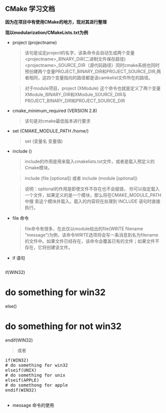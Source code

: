 ## CMake 学习文档

**因为在项目中有使用CMake的地方，现对其进行整理**

**现以modularization/CMakeLists.txt为例**

* project (projectname) 

   > 该句是设定project的名字，该条命令会自动生成两个变量 \<projectname\>_BINARY_DIR(二进制文件保存路径) \<projectname\>_SOURCE_DIR（源代码路径）同时cmake系统也同时预创建两个变量PROJECT_BINARY_DIR和PROJECT_SOURCE_DIR,两者相同，这四个变量指向的路径都是该camkelist文件所在的路径。

   > 对于module项目，project (XModule) 这个命令也就是定义了两个变量 XModule_BINARY_DIR和XModule_SOURCE_DIR与PROJECT_BINARY_DIR和PROJECT_SOURCE_DIR

* cmake_minimum_required (VERSION 2.8)

   > 该句是对cmake最低版本进行要求

* set (CMAKE_MODULE_PATH /home/)

   > set (变量名 变量值)

* include ()

   > include的作用是用来载入cmakelists.txt文件，或者是载入预定义的Cmake模块。

   > include (file [optional]) 或者 include (module [optional])

   > 说明：optional的作用是即使文件不存在也不会报错， 你可以指定载入一个文件，如果定义的是一个模块，那么将在CMAKE_MODULE_PATH中搜
索这个模块并载入。载入的内容将在处理到 INCLUDE 语句时直接执行。

* file 命令

   > file命令有很多，在此仅以module给出的file(WRITE filename "message")为例，该命令WRITE选项将会写一条消息到名为filename的文件中。如果文件已经存在，该命令会覆盖已有的文件；如果文件不存在，它将创建该文件。

* if 语句

   <pre>
if(WIN32) 
# do something for win32 
else() 
# do something for not win32 
endif(WIN32)
   </pre>

   > 或者

   <pre>
if(WIN32)
# do something for win32
elseif(UNIX)
# do something for unix
elseif(APPLE)
# do somethong for apple
endif(WIN32)
   </pre>

* message 命令的使用

